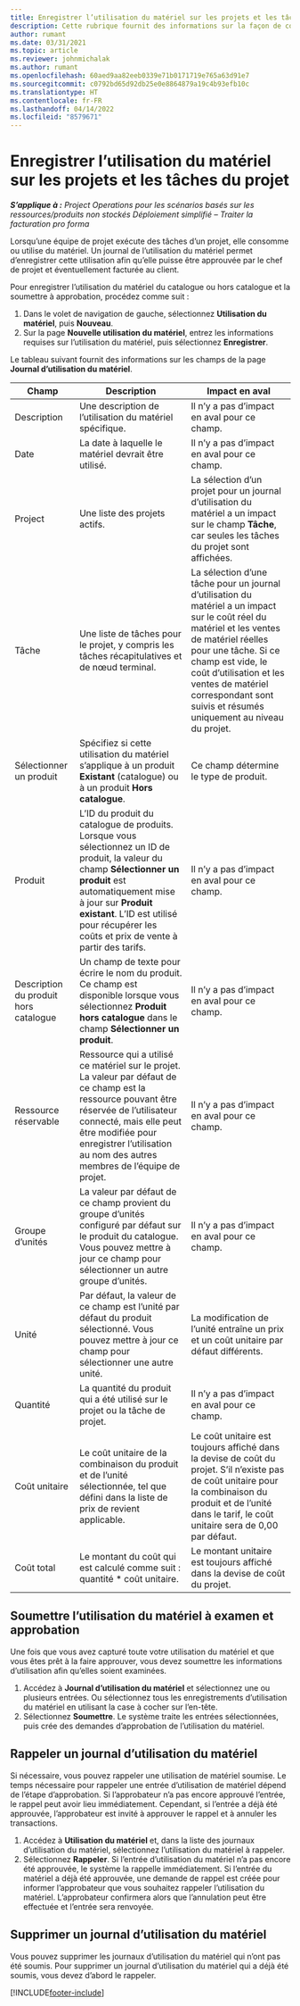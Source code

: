 ```yaml
---
title: Enregistrer l’utilisation du matériel sur les projets et les tâches du projet
description: Cette rubrique fournit des informations sur la façon de consigner l’utilisation du matériel par rapport aux projets et aux tâches de projet.
author: rumant
ms.date: 03/31/2021
ms.topic: article
ms.reviewer: johnmichalak
ms.author: rumant
ms.openlocfilehash: 60aed9aa82eeb0339e71b0171719e765a63d91e7
ms.sourcegitcommit: c0792bd65d92db25e0e8864879a19c4b93efb10c
ms.translationtype: HT
ms.contentlocale: fr-FR
ms.lasthandoff: 04/14/2022
ms.locfileid: "8579671"
---
```

# <a name="record-material-usage-on-projects-and-project-tasks"></a>Enregistrer l’utilisation du matériel sur les projets et les tâches du projet

_**S’applique à :** Project Operations pour les scénarios basés sur les ressources/produits non stockés Déploiement simplifié – Traiter la facturation pro forma_

Lorsqu’une équipe de projet exécute des tâches d’un projet, elle consomme ou utilise du matériel. Un journal de l’utilisation du matériel permet d’enregistrer cette utilisation afin qu’elle puisse être approuvée par le chef de projet et éventuellement facturée au client. 

Pour enregistrer l’utilisation du matériel du catalogue ou hors catalogue et la soumettre à approbation, procédez comme suit : 

1. Dans le volet de navigation de gauche, sélectionnez **Utilisation du matériel**, puis **Nouveau**.
2. Sur la page **Nouvelle utilisation du matériel**, entrez les informations requises sur l’utilisation du matériel, puis sélectionnez **Enregistrer**.

Le tableau suivant fournit des informations sur les champs de la page **Journal d’utilisation du matériel**. 

| **Champ** | **Description** | **Impact en aval** |
| --- | --- | --- |
| Description | Une description de l’utilisation du matériel spécifique. | Il n’y a pas d’impact en aval pour ce champ. |
| Date | La date à laquelle le matériel devrait être utilisé. | Il n’y a pas d’impact en aval pour ce champ. |
| Project | Une liste des projets actifs. | La sélection d’un projet pour un journal d’utilisation du matériel a un impact sur le champ **Tâche**, car seules les tâches du projet sont affichées. |
| Tâche | Une liste de tâches pour le projet, y compris les tâches récapitulatives et de nœud terminal. | La sélection d’une tâche pour un journal d’utilisation du matériel a un impact sur le coût réel du matériel et les ventes de matériel réelles pour une tâche. Si ce champ est vide, le coût d’utilisation et les ventes de matériel correspondant sont suivis et résumés uniquement au niveau du projet. |
| Sélectionner un produit | Spécifiez si cette utilisation du matériel s’applique à un produit **Existant** (catalogue) ou à un produit **Hors catalogue**. | Ce champ détermine le type de produit. |
| Produit | L’ID du produit du catalogue de produits. Lorsque vous sélectionnez un ID de produit, la valeur du champ **Sélectionner un produit** est automatiquement mise à jour sur **Produit existant**. L’ID est utilisé pour récupérer les coûts et prix de vente à partir des tarifs. | Il n’y a pas d’impact en aval pour ce champ. |
| Description du produit hors catalogue | Un champ de texte pour écrire le nom du produit. Ce champ est disponible lorsque vous sélectionnez **Produit hors catalogue** dans le champ **Sélectionner un produit**.| Il n’y a pas d’impact en aval pour ce champ. |
| Ressource réservable| Ressource qui a utilisé ce matériel sur le projet. La valeur par défaut de ce champ est la ressource pouvant être réservée de l’utilisateur connecté, mais elle peut être modifiée pour enregistrer l’utilisation au nom des autres membres de l’équipe de projet. | Il n’y a pas d’impact en aval pour ce champ. |
| Groupe d’unités | La valeur par défaut de ce champ provient du groupe d’unités configuré par défaut sur le produit du catalogue. Vous pouvez mettre à jour ce champ pour sélectionner un autre groupe d’unités. | Il n’y a pas d’impact en aval pour ce champ. |
| Unité | Par défaut, la valeur de ce champ est l’unité par défaut du produit sélectionné. Vous pouvez mettre à jour ce champ pour sélectionner une autre unité. | La modification de l’unité entraîne un prix et un coût unitaire par défaut différents. |
| Quantité | La quantité du produit qui a été utilisé sur le projet ou la tâche de projet. | Il n’y a pas d’impact en aval pour ce champ. |
| Coût unitaire | Le coût unitaire de la combinaison du produit et de l’unité sélectionnée, tel que défini dans la liste de prix de revient applicable. | Le coût unitaire est toujours affiché dans la devise de coût du projet. S’il n’existe pas de coût unitaire pour la combinaison du produit et de l’unité dans le tarif, le coût unitaire sera de 0,00 par défaut. |
| Coût total | Le montant du coût qui est calculé comme suit : quantité \* coût unitaire.| Le montant unitaire est toujours affiché dans la devise de coût du projet. |


## <a name="submit-material-usage-for-review-and-approval"></a>Soumettre l’utilisation du matériel à examen et approbation 
Une fois que vous avez capturé toute votre utilisation du matériel et que vous êtes prêt à la faire approuver, vous devez soumettre les informations d’utilisation afin qu’elles soient examinées.

1. Accédez à **Journal d’utilisation du matériel** et sélectionnez une ou plusieurs entrées. Ou sélectionnez tous les enregistrements d’utilisation du matériel en utilisant la case à cocher sur l’en-tête.
2. Sélectionnez **Soumettre**. Le système traite les entrées sélectionnées, puis crée des demandes d’approbation de l’utilisation du matériel.

## <a name="recall-a-material-usage-log"></a>Rappeler un journal d’utilisation du matériel

Si nécessaire, vous pouvez rappeler une utilisation de matériel soumise. Le temps nécessaire pour rappeler une entrée d’utilisation de matériel dépend de l’étape d’approbation.  Si l’approbateur n’a pas encore approuvé l’entrée, le rappel peut avoir lieu immédiatement. Cependant, si l’entrée a déjà été approuvée, l’approbateur est invité à approuver le rappel et à annuler les transactions.

1. Accédez à **Utilisation du matériel** et, dans la liste des journaux d’utilisation du matériel, sélectionnez l’utilisation du matériel à rappeler.
2. Sélectionnez **Rappeler**. Si l’entrée d’utilisation du matériel n’a pas encore été approuvée, le système la rappelle immédiatement. Si l’entrée du matériel a déjà été approuvée, une demande de rappel est créée pour informer l’approbateur que vous souhaitez rappeler l’utilisation du matériel. L’approbateur confirmera alors que l’annulation peut être effectuée et l’entrée sera renvoyée.

## <a name="delete-a-material-usage-log"></a>Supprimer un journal d’utilisation du matériel

Vous pouvez supprimer les journaux d’utilisation du matériel qui n’ont pas été soumis. Pour supprimer un journal d’utilisation du matériel qui a déjà été soumis, vous devez d’abord le rappeler.



[!INCLUDE[footer-include](../includes/footer-banner.md)]
